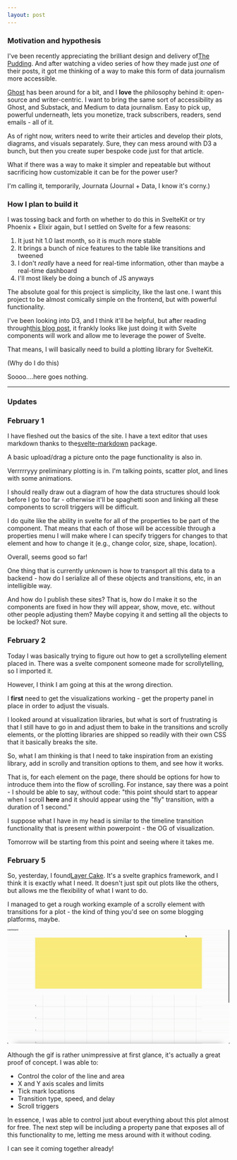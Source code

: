 ```yaml
---
layout: post
---
```


### Motivation and hypothesis
I've been recently appreciating the brilliant design and delivery of[The Pudding](https://pudding.cool). And after watching a video series of how they made just _one_ of their posts, it got me thinking of a way to make this form of data journalism more accessible.

[Ghost](https://ghost.org) has been around for a bit, and I **love** the philosophy behind it: open-source and writer-centric. I want to bring the same sort of accessibility as Ghost, and Substack, and Medium to data journalism. Easy to pick up, powerful underneath, lets you monetize, track subscribers, readers, send emails - all of it.  

As of right now, writers need to write their articles and develop their plots, diagrams, and visuals separately. Sure, they can mess around with D3 a bunch, but then you create super bespoke code just for that article.

What if there was a way to make it simpler and repeatable but without sacrificing how customizable it can be for the power user?

I'm calling it, temporarily, Journata (Journal + Data, I know it's corny.)

### How I plan to build it

I was tossing back and forth on whether to do this in SvelteKit or try Phoenix + Elixir again, but I settled on Svelte for a few reasons:
1. It just hit 1.0 last month, so it is much more stable
2. It brings a bunch of nice features to the table like transitions and tweened
3. I don't _really_ have a need for real-time information, other than maybe a real-time dashboard
4. I'll most likely be doing a bunch of JS anyways

The absolute goal for this project is simplicity, like the last one. I want this project to be almost comically simple on the frontend, but with powerful functionality. 

I've been looking into D3, and I think it'll be helpful, but after reading through[this blog post](https://www.connorrothschild.com/post/svelte-scrollytelling#step-0a-understand-russells-ltscrolly-gt), it frankly looks like just doing it with Svelte components will work and allow me to leverage the power of Svelte.

That means, I will basically need to build a plotting library for SvelteKit. 

(Why do I do this)

Soooo....here goes nothing. 

---

### Updates

### February 1

I have fleshed out the basics of the site. I have a text editor that uses markdown thanks to the[svelte-markdown](https://www.npmjs.com/package/svelte-markdown) package.

A basic upload/drag a picture onto the page functionality is also in.

Verrrrryyy preliminary plotting is in. I'm talking points, scatter plot, and lines with some animations. 

I should really draw out a diagram of how the data structures should look before I go too far - otherwise it'll be spaghetti soon and linking all these components to scroll triggers will be difficult. 

I do quite like the ability in svelte for all of the properties to be part of the component. That means that each of those will be accessible through a properties menu I will make where I can specify triggers for changes to that element and how to change it (e.g., change color, size, shape, location). 

Overall, seems good so far!

One thing that is currently unknown is how to transport all this data to a backend - how do I serialize all of these objects and transitions, etc, in an intelligible way. 

And how do I publish these sites? That is, how do I make it so the components are fixed in how they will appear, show, move, etc. without other people adjusting them? Maybe copying it and setting all the objects to be locked? Not sure.

### February 2

Today I was basically trying to figure out how to get a scrollytelling element placed in. There was a svelte component someone made for scrollytelling, so I imported it. 

However, I think I am going at this at the wrong direction. 

I **first** need to get the visualizations working - get the property panel in place in order to adjust the visuals. 

I looked around at visualization libraries, but what is sort of frustrating is that I still have to go in and adjust them to bake in the transitions and scrolly elements, or the plotting libraries are shipped so readily with their own CSS that it basically breaks the site.

So, what I am thinking is that I need to take inspiration from an existing library, add in scrolly and transition options to them, and see how it works. 

That is, for each element on the page, there should be options for how to introduce them into the flow of scrolling. For instance, say there was a point - I should be able to say, without code: "this point should start to appear when I scroll **here** and it should appear using the "fly" transition, with a duration of 1 second."

I suppose what I have in my head is similar to the timeline transition functionality that is present within powerpoint - the OG of visualization.

Tomorrow will be starting from this point and seeing where it takes me. 

### February 5

So, yesterday, I found[Layer Cake](https://layercake.graphics/). It's a svelte graphics framework, and I think it is exactly what I need. It doesn't just spit out plots like the others, but allows me the flexibility of what I want to do. 

I managed to get a rough working example of a scrolly element with transitions for a plot - the kind of thing you'd see on some blogging platforms, maybe. 

![Scrolly demo](/assets/images/journata/scrolly.gif)

Although the gif is rather unimpressive at first glance, it's actually a great proof of concept. I was able to:
* Control the color of the line and area
* X and Y axis scales and limits
* Tick mark locations
* Transition type, speed, and delay
* Scroll triggers

In essence, I was able to control just about everything about this plot almost for free. The next step will be including a property pane that exposes all of this functionality to me, letting me mess around with it without coding. 

I can see it coming together already! 